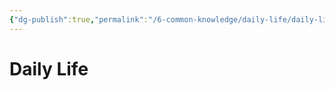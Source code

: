 ```yaml
---
{"dg-publish":true,"permalink":"/6-common-knowledge/daily-life/daily-life/","noteIcon":""}
---
```


# Daily Life

